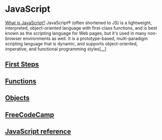 # JavaScript

[What is JavaScript?](https://developer.mozilla.org/en-US/docs/Web/JavaScript/About_JavaScript)
JavaScript® (often shortened to JS) is a lightweight, interpreted, object-oriented language with first-class functions, and is best known as the scripting language for Web pages, but it's used in many non-browser environments as well. It is a prototype-based, multi-paradigm scripting language that is dynamic, and supports object-oriented, imperative, and functional programming styles[[...]](https://developer.mozilla.org/en-US/docs/Web/JavaScript/About_JavaScript)

## [First Steps](https://github.com/Goyapa/COG-01/blob/master/javascript-basics/first-step.md)

## [Functions](https://github.com/Goyapa/COG-01/blob/master/javascript-basics/function-sample.md)

## [Objects](https://github.com/Goyapa/COG-01/blob/master/javascript-basics/objects-sample.md)

## [FreeCodeCamp](https://github.com/Goyapa/COG-01/blob/master/javascript-basics/links-freecodecamp-samples.md)

## [JavaScript reference](https://developer.mozilla.org/en-US/docs/Web/JavaScript/Reference)